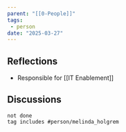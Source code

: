 ```yaml
---
parent: "[[0-People]]"
tags:
 - person
date: "2025-03-27"
---
```

## Reflections
* Responsible for [[IT Enablement]]
## Discussions
```tasks
not done
tag includes #person/melinda_holgrem
```

